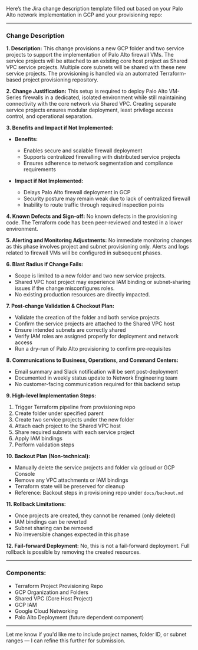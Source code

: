 Here’s the Jira change description template filled out based on your Palo Alto network implementation in GCP and your provisioning repo:

---

### **Change Description**

**1. Description:**
This change provisions a new GCP folder and two service projects to support the implementation of Palo Alto firewall VMs. The service projects will be attached to an existing core host project as Shared VPC service projects. Multiple core subnets will be shared with these new service projects. The provisioning is handled via an automated Terraform-based project provisioning repository.

**2. Change Justification:**
This setup is required to deploy Palo Alto VM-Series firewalls in a dedicated, isolated environment while still maintaining connectivity with the core network via Shared VPC. Creating separate service projects ensures modular deployment, least privilege access control, and operational separation.

**3. Benefits and Impact if Not Implemented:**

* **Benefits:**

  * Enables secure and scalable firewall deployment
  * Supports centralized firewalling with distributed service projects
  * Ensures adherence to network segmentation and compliance requirements
* **Impact if Not Implemented:**

  * Delays Palo Alto firewall deployment in GCP
  * Security posture may remain weak due to lack of centralized firewall
  * Inability to route traffic through required inspection points

**4. Known Defects and Sign-off:**
No known defects in the provisioning code. The Terraform code has been peer-reviewed and tested in a lower environment.

**5. Alerting and Monitoring Adjustments:**
No immediate monitoring changes as this phase involves project and subnet provisioning only. Alerts and logs related to firewall VMs will be configured in subsequent phases.

**6. Blast Radius if Change Fails:**

* Scope is limited to a new folder and two new service projects.
* Shared VPC host project may experience IAM binding or subnet-sharing issues if the change misconfigures roles.
* No existing production resources are directly impacted.

**7. Post-change Validation & Checkout Plan:**

* Validate the creation of the folder and both service projects
* Confirm the service projects are attached to the Shared VPC host
* Ensure intended subnets are correctly shared
* Verify IAM roles are assigned properly for deployment and network access
* Run a dry-run of Palo Alto provisioning to confirm pre-requisites

**8. Communications to Business, Operations, and Command Centers:**

* Email summary and Slack notification will be sent post-deployment
* Documented in weekly status update to Network Engineering team
* No customer-facing communication required for this backend setup

**9. High-level Implementation Steps:**

1. Trigger Terraform pipeline from provisioning repo
2. Create folder under specified parent
3. Create two service projects under the new folder
4. Attach each project to the Shared VPC host
5. Share required subnets with each service project
6. Apply IAM bindings
7. Perform validation steps

**10. Backout Plan (Non-technical):**

* Manually delete the service projects and folder via gcloud or GCP Console
* Remove any VPC attachments or IAM bindings
* Terraform state will be preserved for cleanup
* Reference: Backout steps in provisioning repo under `docs/backout.md`

**11. Rollback Limitations:**

* Once projects are created, they cannot be renamed (only deleted)
* IAM bindings can be reverted
* Subnet sharing can be removed
* No irreversible changes expected in this phase

**12. Fail-forward Deployment:**
No, this is not a fail-forward deployment. Full rollback is possible by removing the created resources.

---

### **Components:**

* Terraform Project Provisioning Repo
* GCP Organization and Folders
* Shared VPC (Core Host Project)
* GCP IAM
* Google Cloud Networking
* Palo Alto Deployment (future dependent component)

---

Let me know if you'd like me to include project names, folder ID, or subnet ranges — I can refine this further for submission.
